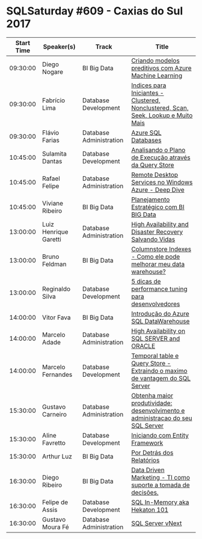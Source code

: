 # SQLSaturday #609 - Caxias do Sul 2017
Start Time|Speaker(s)|Track|Title
---|---|---|---
09:30:00|Diego Nogare|BI  Big Data|[Criando modelos preditivos com Azure Machine Learning](63901.md)
09:30:00|Fabrício Lima|Database Development|[Indices para Iniciantes - Clustered, Nonclustered,  Scan, Seek, Lookup e Muito Mais](64268.md)
09:30:00|Flávio Farias|Database Administration|[Azure SQL Databases](64818.md)
10:45:00|Sulamita Dantas|Database Development|[Analisando o Plano de Execução através da Query Store](57503.md)
10:45:00|Rafael Felipe|Database Administration|[Remote Desktop Services no Windows Azure - Deep Dive](62436.md)
10:45:00|Viviane Ribeiro|BI  Big Data|[Planejamento Estratégico com BI  BIG Data](65331.md)
13:00:00|Luiz Henrique Garetti|Database Administration|[High Availability and Disaster Recovery Salvando Vidas](59914.md)
13:00:00|Bruno Feldman|BI  Big Data|[Columnstore Indexes - Como ele pode melhorar meu data warehouse?](65280.md)
13:00:00|Reginaldo Silva|Database Development|[5 dicas de performance tuning para desenvolvedores](66984.md)
14:00:00|Vitor Fava|BI  Big Data|[Introdução do Azure SQL DataWarehouse](60935.md)
14:00:00|Marcelo Adade|Database Administration|[High Availability on SQL SERVER and ORACLE](61611.md)
14:00:00|Marcelo Fernandes|Database Development|[Temporal table e Query Store - Extraindo o maximo de vantagem do SQL Server](62529.md)
15:30:00|Gustavo Carneiro|Database Administration|[Obtenha maior produtividade: desenvolvimento e administracao do seu SQL Server](64155.md)
15:30:00|Aline Favretto|Database Development|[Iniciando com Entity Framework](64753.md)
15:30:00|Arthur Luz|BI  Big Data|[Por Detrás dos Relatórios](65332.md)
16:30:00|Diego Ribeiro|BI  Big Data|[Data Driven Marketing - TI como suporte a tomada de decisões.](57540.md)
16:30:00|Felipe de Assis|Database Development|[SQL In-Memory aka Hekaton 101](65317.md)
16:30:00|Gustavo Moura Fé|Database Administration|[SQL Server vNext](67062.md)
